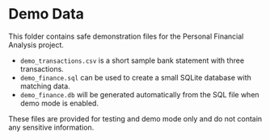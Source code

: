 # Demo Data

This folder contains safe demonstration files for the Personal Financial Analysis project.

- `demo_transactions.csv` is a short sample bank statement with three transactions.
- `demo_finance.sql` can be used to create a small SQLite database with matching data.
- `demo_finance.db` will be generated automatically from the SQL file when demo mode is enabled.

These files are provided for testing and demo mode only and do not contain any sensitive information.
